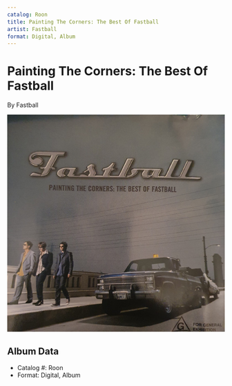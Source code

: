 ```yaml
---
catalog: Roon
title: Painting The Corners: The Best Of Fastball
artist: Fastball
format: Digital, Album
---
```


# Painting The Corners: The Best Of Fastball

By Fastball

![](../../assets/albumcovers/Fastball-Painting_The_Corners-_The_Best_Of_Fastball.png)

## Album Data

- Catalog #: Roon
- Format: Digital, Album

